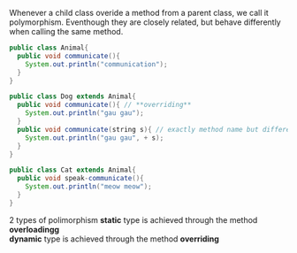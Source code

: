 Whenever a child class overide a method from a parent class, we call it polymorphism. Eventhough they are closely related, but behave differently when calling the same method.

```Java
public class Animal{
  public void communicate(){
    System.out.println("communication");
  }
}

public class Dog extends Animal{
  public void communicate(){ // **overriding**
    System.out.println("gau gau");
  }
  public void communicate(string s){ // exactly method name but different parameters: **overloadingg**
    System.out.println("gau gau", + s);
  }
}

public class Cat extends Animal{
  public void speak-communicate(){
    System.out.println("meow meow");
  }
}
```
2 types of polimorphism
**static** type is achieved through the method **overloadingg**  
**dynamic** type is achieved through the method **overriding**
